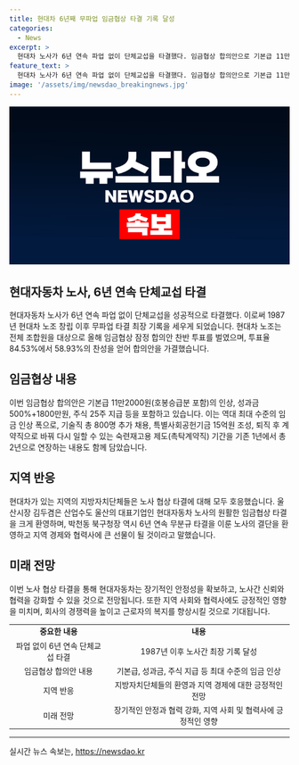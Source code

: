 ```yaml
---
title: 현대차 6년째 무파업 임금협상 타결 기록 달성
categories:
  - News
excerpt: >
  현대차 노사가 6년 연속 파업 없이 단체교섭을 타결했다. 임금협상 합의안으로 기본급 11만2000원(호봉승급분 포함) 인상, 성과금 500%+1800만원, 주식 25주 지급 등의 증가가 담겼다. 노사는 이로써 1987년 이후 무파업 타결 최장 기록을 세우며, 현대차가 있는 지역의 지방자치단체들은 이를 환영했다.
feature_text: >
  현대차 노사가 6년 연속 파업 없이 단체교섭을 타결했다. 임금협상 합의안으로 기본급 11만2000원(호봉승급분 포함) 인상, 성과금 500%+1800만원, 주식 25주 지급 등의 증가가 담겼다. 노사는 이로써 1987년 이후 무파업 타결 최장 기록을 세우며, 현대차가 있는 지역의 지방자치단체들은 이를 환영했다.
image: '/assets/img/newsdao_breakingnews.jpg'
---
```


<p><img src="/assets/img/newsdao_breakingnews.jpg" alt="implanttips 속보" /></p>

<h2 data-ke-size="size26">현대자동차 노사, 6년 연속 단체교섭 타결</h2> 

<p data-ke-size="size16">현대자동차 노사가 6년 연속 파업 없이 단체교섭을 성공적으로 타결했다. 이로써 1987년 현대차 노조 창립 이후 무파업 타결 최장 기록을 세우게 되었습니다. 현대차 노조는 전체 조합원을 대상으로 올해 임금협상 잠정 합의안 찬반 투표를 벌였으며, 투표율 84.53%에서 58.93%의 찬성을 얻어 합의안을 가결했습니다.</p>

<h2 data-ke-size="size26">임금협상 내용</h2> 

<p data-ke-size="size16">이번 임금협상 합의안은 기본급 11만2000원(호봉승급분 포함)의 인상, 성과금 500%+1800만원, 주식 25주 지급 등을 포함하고 있습니다. 이는 역대 최대 수준의 임금 인상 폭으로, 기술직 총 800명 추가 채용, 특별사회공헌기금 15억원 조성, 퇴직 후 계약직으로 바꿔 다시 일할 수 있는 숙련재고용 제도(촉탁계약직) 기간을 기존 1년에서 총 2년으로 연장하는 내용도 함께 담았습니다.</p>

<h2 data-ke-size="size26">지역 반응</h2>

<p data-ke-size="size16">현대차가 있는 지역의 지방자치단체들은 노사 협상 타결에 대해 모두 호응했습니다. 울산시장 김두겸은 산업수도 울산의 대표기업인 현대자동차 노사의 원활한 임금협상 타결을 크게 환영하며, 박천동 북구청장 역시 6년 연속 무분규 타결을 이룬 노사의 결단을 환영하고 지역 경제와 협력사에 큰 선물이 될 것이라고 말했습니다.</p>

<h2 data-ke-size="size26">미래 전망</h2>

<p data-ke-size="size16">이번 노사 협상 타결을 통해 현대자동차는 장기적인 안정성을 확보하고, 노사간 신뢰와 협력을 강화할 수 있을 것으로 전망됩니다. 또한 지역 사회와 협력사에도 긍정적인 영향을 미치며, 회사의 경쟁력을 높이고 근로자의 복지를 향상시킬 것으로 기대됩니다.</p>

<table>
    <tbody>
        <tr>
            <td style="text-align: center; height: 17px;"><b>중요한 내용</b></td>
            <td style="text-align: center; height: 17px;"><b>내용</b></td>
        </tr>
        <tr>
            <td style="text-align: center; height: 17px;">파업 없이 6년 연속 단체교섭 타결</td>
            <td style="text-align: center; height: 17px;">1987년 이후 노사간 최장 기록 달성</td>
        </tr>
        <tr>
            <td style="text-align: center; height: 17px;">임금협상 합의안 내용</td>
            <td style="text-align: center; height: 17px;">기본급, 성과금, 주식 지급 등 최대 수준의 임금 인상</td>
        </tr>
        <tr>
            <td style="text-align: center; height: 17px;">지역 반응</td>
            <td style="text-align: center; height: 17px;">지방자치단체들의 환영과 지역 경제에 대한 긍정적인 전망</td>
        </tr>
        <tr>
            <td style="text-align: center; height: 17px;">미래 전망</td>
            <td style="text-align: center; height: 17px;">장기적인 안정과 협력 강화, 지역 사회 및 협력사에 긍정적인 영향</td>
        </tr>
    </tbody>
</table>

<hr>
실시간 뉴스 속보는, <a href="https://newsdao.kr" rel="dofollow">https://newsdao.kr</a>


